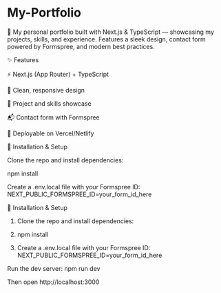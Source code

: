 # My-Portfolio
🚀 My personal portfolio built with Next.js &amp; TypeScript — showcasing my projects, skills, and experience. Features a sleek design, contact form powered by Formspree, and modern best practices.


✨ Features

⚡ Next.js (App Router) + TypeScript

🎨 Clean, responsive design

📂 Project and skills showcase

📬 Contact form with Formspree

🚀 Deployable on Vercel/Netlify



🔧 Installation & Setup

Clone the repo and install dependencies:

npm install

Create a .env.local file with your Formspree ID: NEXT_PUBLIC_FORMSPREE_ID=your_form_id_here


🔧 Installation & Setup

1. Clone the repo and install dependencies:

2. npm install

3. Create a .env.local file with your Formspree ID: NEXT_PUBLIC_FORMSPREE_ID=your_form_id_here



Run the dev server: npm run dev


Then open http://localhost:3000

